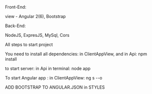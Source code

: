 Front-End:

view - Angular 2(6), Bootstrap

Back-End:

NodeJS, ExpresJS, MySql, Cors


All steps to start project

You need to install all dependencies: in ClientAppView, and in Api: npm install

to start server: in Api in terminal: node app

To start Angular app : in ClientAppView: ng s --o

ADD BOOTSTRAP TO ANGULAR.JSON in STYLES



